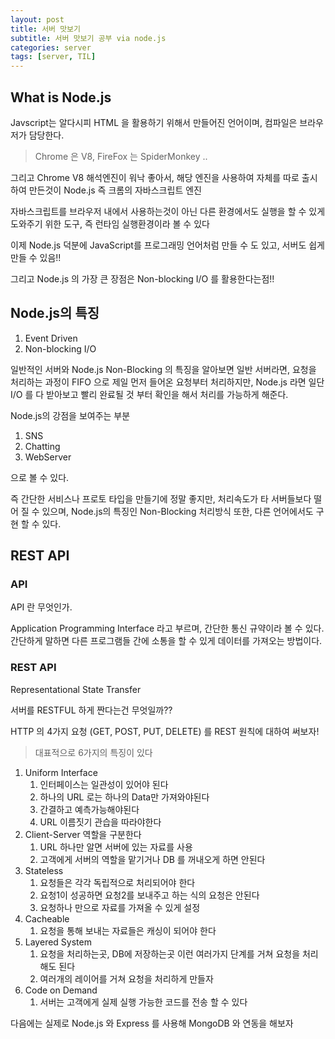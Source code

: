 ```yaml
---
layout: post
title: 서버 맛보기
subtitle: 서버 맛보기 공부 via node.js
categories: server
tags: [server, TIL]
---
```


## What is Node.js

Javscript는 알다시피 HTML 을 활용하기 위해서 만들어진 언어이며, 컴파일은 브라우저가 담당한다.

> Chrome 은 V8, FireFox 는 SpiderMonkey ..

그리고 Chrome V8 해석엔진이 워낙 좋아서, 해당 엔진을 사용하여 자체를 따로 출시하여 만든것이 Node.js 즉 크롬의 자바스크립트 엔진

자바스크립트를 브라우저 내에서 사용하는것이 아닌 다른 환경에서도 실행을 할 수 있게 도와주기 위한 도구, 즉 런타임 실행환경이라 볼 수 있다

이제 Node.js 덕분에 JavaScript를 프로그래밍 언어처럼 만들 수 도 있고, 서버도 쉽게 만들 수 있음!!

그리고 Node.js 의 가장 큰 장점은 Non-blocking I/O 를 활용한다는점!!

## Node.js의 특징

1. Event Driven
2. Non-blocking I/O

일반적인 서버와 Node.js Non-Blocking 의 특징을 알아보면 일반 서버라면, 요청을 처리하는 과정이 FIFO 으로 제일 먼저 들어온 요청부터 처리하지만, Node.js 라면 일단 I/O 를 다 받아보고 빨리 완료될 것 부터 확인을 해서 처리를 가능하게 해준다.

Node.js의 강점을 보여주는 부분

1. SNS
2. Chatting
3. WebServer

으로 볼 수 있다.

즉 간단한 서비스나 프로토 타입을 만들기에 정말 좋지만, 처리속도가 타 서버들보다 떨어 질 수 있으며, Node.js의 특징인 Non-Blocking 처리방식 또한, 다른 언어에서도 구현 할 수 있다.

## REST API

### API

API 란 무엇인가.

Application Programming Interface 라고 부르며, 간단한 통신 규약이라 볼 수 있다. 간단하게 말하면 다른 프로그램들 간에 소통을 할 수 있게 데이터를 가져오는 방법이다.

### REST API

Representational State Transfer

서버를 RESTFUL 하게 짠다는건 무엇일까??

HTTP 의 4가지 요청 (GET, POST, PUT, DELETE) 를 REST 원칙에 대하여 써보자!

> 대표적으로 6가지의 특징이 있다

1. Uniform Interface
   1. 인터페이스는 일관성이 있어야 된다
   2. 하나의 URL 로는 하나의 Data만 가져와야된다
   3. 간결하고 예측가능해야된다
   4. URL 이름짓기 관습을 따라야한다
2. Client-Server 역할을 구분한다
   1. URL 하나만 알면 서버에 있는 자료를 사용
   2. 고객에게 서버의 역할을 맡기거나 DB 를 꺼내오게 하면 안된다
3. Stateless
   1. 요청들은 각각 독립적으로 처리되어야 한다
   2. 요청1이 성공하면 요청2를 보내주고 하는 식의 요청은 안된다
   3. 요청하나 만으로 자료를 가져올 수 있게 설정
4. Cacheable
   1. 요청을 통해 보내는 자료들은 캐싱이 되어야 한다
5. Layered System
   1. 요청을 처리하는곳, DB에 저장하는곳 이런 여러가지 단계를 거쳐 요청을 처리해도 된다
   2. 여러개의 레이어를 거쳐 요청을 처리하게 만들자
6. Code on Demand
   1. 서버는 고객에게 실제 실행 가능한 코드를 전송 할 수 있다

다음에는 실제로 Node.js 와 Express 를 사용해 MongoDB 와 연동을 해보자

